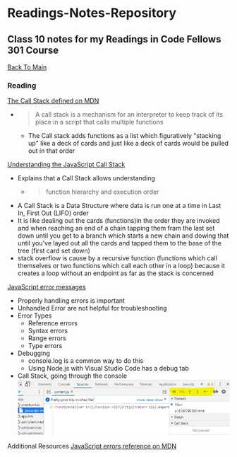# Readings-Notes-Repository

## Class 10 notes for my Readings in Code Fellows 301 Course

[Back To Main](README.md)


### Reading
[The Call Stack defined on MDN](https://developer.mozilla.org/en-US/docs/Glossary/Call_stack)

* > A call stack is a mechanism for an interpreter to keep track of its place in a script that calls multiple functions 
    *  The Call stack adds functions as a list which figuratively "stacking up" like a deck of cards and just like a deck of cards would be pulled out in that order

[Understanding the JavaScript Call Stack](https://medium.freecodecamp.org/understanding-the-javascript-call-stack-861e41ae61d4)

* Explains that a Call Stack allows understanding
    * > function hierarchy and execution order
* A Call Stack is a Data Structure where data is run one at a time in Last In, First Out (LIFO) order
* It is like dealing out the cards (functions)in the order they are invoked and when reaching an end of a chain tapping them fram the last set down until you get to a branch which starts a new chain and dowing that until you've layed out all the cards and tapped them to the base of the tree (first card set down)
* stack overflow is cause by a recursive function (functions which call themselves or two functions which call each other in a loop) because it creates a loop without an endpoint as far as the stack is concerned


[JavaScript error messages](https://codeburst.io/javascript-error-messages-debugging-d23f84f0ae7c)

* Properly handling errors is important
* Unhandled Error are not helpful for troubleshooting
* Error Types
    * Reference errors
    * Syntax errors
    * Range errors
    * Type errors
* Debugging
    * console.log is a common way to do this
    * Using Node.js with Visual Studio Code has a debug tab
* Call Stack, going through the console 
![Console Within The Browser Debug](/reading-10-debug.JPG)


Additional Resources
[JavaScript errors reference on MDN](https://developer.mozilla.org/en-US/docs/Web/JavaScript/Reference/Errors)